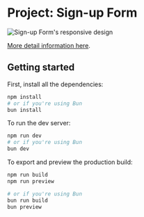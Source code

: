 # Project: Sign-up Form

![Sign-up Form's responsive design](https://i.ibb.co/JyH2JQ4/Screenshot-20231120-114200.png)

[More detail information here](https://www.theodinproject.com/lessons/node-path-intermediate-html-and-css-sign-up-form).

## Getting started

First, install all the dependencies:

```bash
npm install
# or if you're using Bun
bun install
```

To run the dev server:

```bash
npm run dev
# or if you're using Bun
bun dev
```

To export and preview the production build:

```bash
npm run build
npm run preview

# or if you're using Bun
bun run build
bun preview
```
